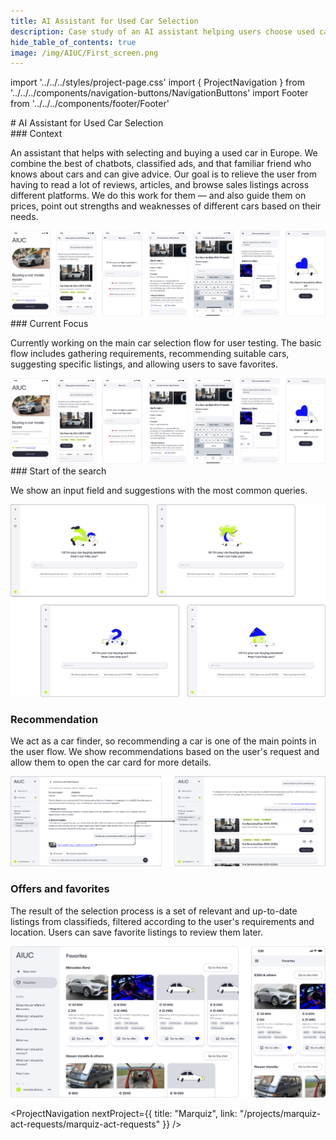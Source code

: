 ```yaml
---
title: AI Assistant for Used Car Selection
description: Case study of an AI assistant helping users choose used cars
hide_table_of_contents: true
image: /img/AIUC/First_screen.png
---
```


import '../../../styles/project-page.css'
import { ProjectNavigation } from '../../../components/navigation-buttons/NavigationButtons'
import Footer from '../../../components/footer/Footer'

<article>
<div className="container">

<section className="section-margin">
# AI Assistant for Used Car Selection


</section>

<section className="section-margin">
### Context

An assistant that helps with selecting and buying a used car in Europe.
We combine the best of chatbots, classified ads, and that familiar friend who knows about cars and can give advice.
Our goal is to relieve the user from having to read a lot of reviews, articles, and browse sales listings across different platforms.
We do this work for them — and also guide them on prices, point out strengths and weaknesses of different cars based on their needs.

<img src="/img/AIUC/CarProject_Mobile.png" alt="AI Car Assistant interface" className="image"/>

</section>

<section className="section-margin">
### Current Focus

Currently working on the main car selection flow for user testing.
The basic flow includes gathering requirements, recommending suitable cars, suggesting specific listings, and allowing users to save favorites.

<img src="/img/AIUC/CarProject_Mobile.png" alt="AI Car Assistant interface" className="image"/>

</section>


<section className="section-margin">
### Start of the search

We show an input field and suggestions with the most common queries.

<img src="/img/AIUC/First_screen.png" alt="AI Car Assistant interface" className="image"/>

</section>



<section className="section-margin">

### Recommendation

We act as a car finder, so recommending a car is one of the main points in the user flow.
We show recommendations based on the user's request and allow them to open the car card for more details.

<img src="/img/AIUC/Recommendations.png" alt="AI Car Assistant interface" className="image"/>

	
</section>

<section className="section-margin">

### Offers and favorites

The result of the selection process is a set of relevant and up-to-date listings from classifieds, filtered according to the user's requirements and location.
Users can save favorite listings to review them later.

<img src="/img/AIUC/Favorites.png" alt="AI Car Assistant interface" className="image"/>

</section>





<ProjectNavigation nextProject={{ title: "Marquiz", link: "/projects/marquiz-act-requests/marquiz-act-requests" }} />

</div>
</article>
<Footer />